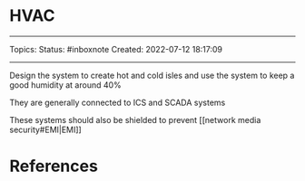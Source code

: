 # HVAC
---
Topics:
Status: #inboxnote
Created: 2022-07-12 18:17:09

---

Design the system to create hot and cold isles and use the system to keep a good humidity at around 40%

They are generally connected to ICS and SCADA systems

These systems should also be shielded to prevent [[network media security#EMI|EMI]]

# References
